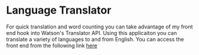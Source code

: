 # Language Translator 
For quick translation and word counting you can take advantage of my front end hook into Watson's Translator API. Using this applicaiton you can translate a variety of languages to and from English. You can access the front end from the following link [here](3.16.48.2:5000)

